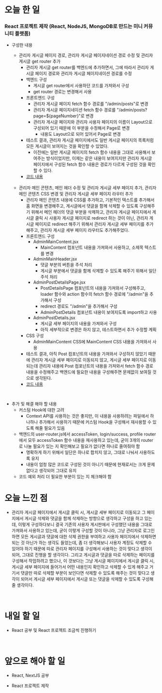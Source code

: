 # 오늘 한 일

### React 프로젝트 제작 (React, NodeJS, MongoDB로 만드는 미니 커뮤니티 플랫폼)

- 구성한 내용

  - 관리자 게시글 페이지 경로, 관리자 게시글 페이지네이션 경로 수정 및 관리자 게시글 get router 추가
    - 관리자 게시글 get router를 백엔드에 추가하면서, 그에 따라서 관리자 게시글 페이지 경로와 관리자 게시글 페이지네이션 경로를 수정
    - 백엔드 구성
      - 게시글 get router에서 사용하던 코드를 가져와서 구성
      - get router 경로는 변경해서 사용
    - 프론트엔드 구성
      - 관리자 게시글 페이지 fetch 함수 경로를 "/admin/posts"로 변경
      - 관리자 게시글 페이지네이션 fetch 함수 경로를 "/admin/posts?page=${pageNumber}"로 변경
      - 관리자 게시글 페이지와 관리자 사용자 페이지의 이름이 Layout으로 구성되어 있기 때문에 이 부분을 수정해서 Page로 변경
        - 내용도 Layout으로 되어 있어서 Page로 변경
    - 테스트 결과, 관리자 게시글 페이지에서도 일반 게시글 페이지의 목록처럼 모든 게시글이 보여지는 것을 확인할 수 있었다.
      - 이전에는 일반 게시글 페이지의 fetch 함수 내용을 그대로 사용해서 보여주는 방식이었지만, 이제는 같은 내용이 보여지지만 관리자 게시글 페이지에서 구성된 fetch 함수 내용은 경로가 다르게 구성된 것을 확인할 수 있다.
    - [코드 내용](https://github.com/jeongsangtae/mini-community-platform/commit/07fd0604787e347c51055317d90cfde758539515)

  <br />

  - 관리자 메인 콘텐츠, 메인 헤더 수정 및 관리자 게시글 세부 페이지 추가, 관리자 메인 콘텐츠 CSS 변경 및 관리자 게시글 세부 페이지 라우터 추가
    - 관리자 메인 콘텐츠 내용에 CSS를 추가하고, 기본적인 텍스트를 추가해서 홈 화면을 변경해주고, 게시글에서 댓글을 함께 삭제할 수 있도록 구성해주기 위해서 메인 헤더의 댓글 부분을 삭제하고, 관리자 게시글 페이지에서 게시글 클릭 시 사용자 게시글 페이지로 redirect 하는 것이 아닌, 관리자 게시글 페이지로 redirect 해주기 위해서 관리자 게시글 세부 페이지를 추가해주고, 관리자 게시글 세부 페이지 라우터도 추가해주었다.
    - 프론트엔드 구성
      - AdminMainContent.jsx
        - MainContent 컴포넌트 내용을 가져와서 사용하고, 소제목 텍스트를 변경
      - AdminMainHeader.jsx
        - 댓글 부분의 버튼을 주석 처리
        - 게시글 부분에서 댓글을 함께 삭제할 수 있도록 해주기 위해서 일단 주석 처리
      - AdminPostDetailsPage.jsx
        - PostDetailsPage 컴포넌트의 내용을 가져와서 구성해주고, loader 함수와 action 함수의 fetch 함수 경로에 "/admin"을 추가해서 구성
        - redirect 경로도 "/admin"을 추가해서 구성
        - AdminPostDetails 컴포넌트 내용이 보여지도록 import하고 사용
      - AdminPostDetails.jsx
        - 게시글 세부 페이지의 내용을 가져와서 구성
        - 아직 세부적으로 변경은 하지 않고, 테스트하면서 추가 수정할 계획
    - CSS 구성
      - AdminMainContent CSS에 MainContent CSS 내용을 가져와서 사용
    - 테스트 결과, 아직 Post 컴포넌트의 내용을 가져와서 구성하지 않았기 때문에 관리자 게시글 세부 페이지로 이동되지 않고, 게시글 세부 페이지로 이동되는데 관리자 내용에 Post 컴포넌트의 내용을 가져와서 fetch 함수 경로 내용을 수정해주고 백엔드에 필요한 내용을 구성해주면 문제없이 보여질 것으로 생각된다.
    - [코드 내용](https://github.com/jeongsangtae/mini-community-platform/commit/007b179ed2e882c0fa4c7428a0dc99179b657f17)

<br />

- 추가 및 해결 해야 할 내용
  - 커스텀 Hook에 대한 고려
    - Context API를 사용하는 것은 좋지만, 이 내용을 사용하려는 파일에서 하나하나 추가해서 사용하기 때문에 커스텀 Hook을 구성해서 재사용할 수 있도록 해줄 필요가 있음
  - 백엔드의 user-router.js에서 accessToken, login/success, profile router에서 모두 accessToken 함수 내용을 재사용하고 있는데, 굳이 3개의 router로 나눌 필요가 있는 지 확인해보고 필요가 없다면 하나로 줄여줘야 함
    - 명확하게 하기 위해서 일단은 하나로 합치지 않고, 그대로 나눠서 사용하도록 유지
    - 내용이 엄청 많은 코드로 구성된 것이 아니기 때문에 현재로서는 크게 문제 없다고 생각되어 그대로 유지
  - 코드 예외 처리 더 필요한 부분이 있는 지 체크해야 함

# 오늘 느낀 점

- 관리자 게시글 페이지에서 게시글 클릭 시, 게시글 세부 페이지로 이동되고 그 페이지에서 게시글 삭제와 댓글을 함께 삭제하는 방향으로 생각하고 구성을 하고 있는데, 이렇게 구성하다보니 결국 기존의 사용자 게시판에서 구성했던 내용을 그대로 가져와서 사용하고 있는데, 굳이 이렇게 구성할 것이 아니라, 그냥 관리자로 로그인하면 모든 게시글과 댓글에 대한 삭제 권한을 부여하고 사용자 페이지에서 삭제하면 되는 것 아닌가 하는 생각도 들었는데, 좀 더 생각해보니 사용자 계정도 삭제할 수 있어야 하기 때문에 따로 관리자 페이지를 구성해서 사용하는 것이 맞다고 생각이 되어, 그대로 진행을 할 생각이다. 그리고 게시글과 댓글을 따로 삭제하는 페이지를 구성해서 작업하려고 했으나, 이 것보다는 그냥 게시글 페이지에서 게시글 클릭 시, 게시글 세부 페이지에 들어가서 어떤 내용인지 확인하고 삭제할 수 있게 해주고 거기서 댓글만 따로 삭제할 부분이 보인다면 삭제할 수 있도록 해주는 것이 맞다고 생각이 되어서 게시글 세부 페이지에서 게시글 또는 댓글을 삭제할 수 있도록 구성해줄 생각이다.

<br />

# 내일 할 일

- React 공부 및 React 프로젝트 조금씩 진행하기

<br />

# 앞으로 해야 할 일

- React, NextJS 공부

- React 프로젝트 제작

